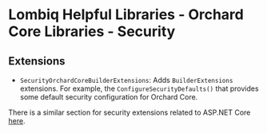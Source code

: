 # Lombiq Helpful Libraries - Orchard Core Libraries - Security

## Extensions

- `SecurityOrchardCoreBuilderExtensions`: Adds `BuilderExtensions` extensions. For example, the `ConfigureSecurityDefaults()` that provides some default security configuration for Orchard Core.

There is a similar section for security extensions related to ASP.NET Core [here](../../Lombiq.HelpfulLibraries.AspNetCore/Docs/Security.md).